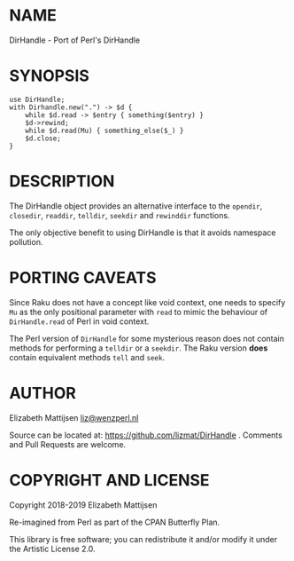 NAME
====

DirHandle - Port of Perl's DirHandle

SYNOPSIS
========

    use DirHandle;
    with Dirhandle.new(".") -> $d {
        while $d.read -> $entry { something($entry) }
        $d->rewind;
        while $d.read(Mu) { something_else($_) }
        $d.close;
    }

DESCRIPTION
===========

The DirHandle object provides an alternative interface to the `opendir`, `closedir`, `readdir`, `telldir`, `seekdir` and `rewinddir` functions.

The only objective benefit to using DirHandle is that it avoids namespace pollution.

PORTING CAVEATS
===============

Since Raku does not have a concept like void context, one needs to specify `Mu` as the only positional parameter with `read` to mimic the behaviour of `DirHandle.read` of Perl in void context.

The Perl version of `DirHandle` for some mysterious reason does not contain methods for performing a `telldir` or a `seekdir`. The Raku version **does** contain equivalent methods `tell` and `seek`.

AUTHOR
======

Elizabeth Mattijsen <liz@wenzperl.nl>

Source can be located at: https://github.com/lizmat/DirHandle . Comments and Pull Requests are welcome.

COPYRIGHT AND LICENSE
=====================

Copyright 2018-2019 Elizabeth Mattijsen

Re-imagined from Perl as part of the CPAN Butterfly Plan.

This library is free software; you can redistribute it and/or modify it under the Artistic License 2.0.

